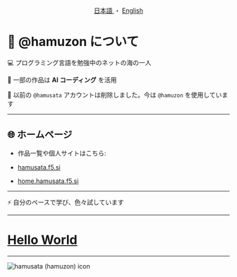 <div align="center">
  <a href="../README.md">
    日本語
  </a>
  ・
  <a href="en.md">
    English
  </a>
</div>

# 👋 @hamuzon について

💻 プログラミング言語を勉強中のネットの海の一人  

🌱 一部の作品は **AI コーディング** を活用  

🔹 以前の `@hamusata` アカウントは削除しました。今は `@hamuzon` を使用しています  

---

## 🌐 ホームページ

- 作品一覧や個人サイトはこちら:

- [hamusata.f5.si](https://hamusata.f5.si)  
- [home.hamusata.f5.si](https://home.hamusata.f5.si)
  
---

⚡ 自分のペースで学び、色々試しています  

---

# [Hello World](https://hamuzon.github.io/hamuzon/)

---

![hamusata (hamuzon) icon](https://hamusata.f5.si/icon_500_500.png)
